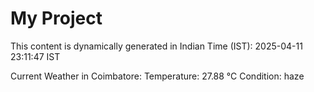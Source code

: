 # My Project

This content is dynamically generated in Indian Time (IST): 2025-04-11 23:11:47 IST


Current Weather in Coimbatore:
Temperature: 27.88 °C
Condition: haze
